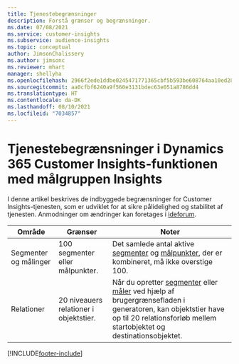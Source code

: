 ```yaml
---
title: Tjenestebegrænsninger
description: Forstå grænser og begrænsninger.
ms.date: 07/08/2021
ms.service: customer-insights
ms.subservice: audience-insights
ms.topic: conceptual
author: JimsonChalissery
ms.author: jimsonc
ms.reviewer: mhart
manager: shellyha
ms.openlocfilehash: 2966f2ede1ddbe0245471771365cbf5b593be608764aa10ed28d962c52bb8067
ms.sourcegitcommit: aa0cfbf6240a9f560e3131bdec63e051a8786dd4
ms.translationtype: HT
ms.contentlocale: da-DK
ms.lasthandoff: 08/10/2021
ms.locfileid: "7034857"
---
```

# <a name="service-limits-in-dynamics-365-customer-insights-audience-insights-capability"></a>Tjenestebegrænsninger i Dynamics 365 Customer Insights-funktionen med målgruppen Insights

I denne artikel beskrives de indbyggede begrænsninger for Customer Insights-tjenesten, som er udviklet for at sikre pålidelighed og stabilitet af tjenesten. Anmodninger om ændringer kan foretages i [ideforum](https://go.microsoft.com/fwlink/?linkid=2074172). 
 
| Område  | Grænser  | Noter |
|-------------|---------------------------------------------------------------------|---------------------------------------------------------------------|
| Segmenter og målinger | 100 segmenter eller målpunkter. | Det samlede antal aktive [segmenter](segments.md) og [målpunkter](measures.md), der er kombineret, må ikke overstige 100.  |
| Relationer | 20 niveauers relationer i objektstier. | Når du opretter [segmenter](segments.md) eller [måler](measures.md) ved hjælp af brugergrænsefladen i generatoren, kan objektstier have op til 20 relationsforløb mellem startobjektet og destinationsobjektet.  |


[!INCLUDE[footer-include](../includes/footer-banner.md)]